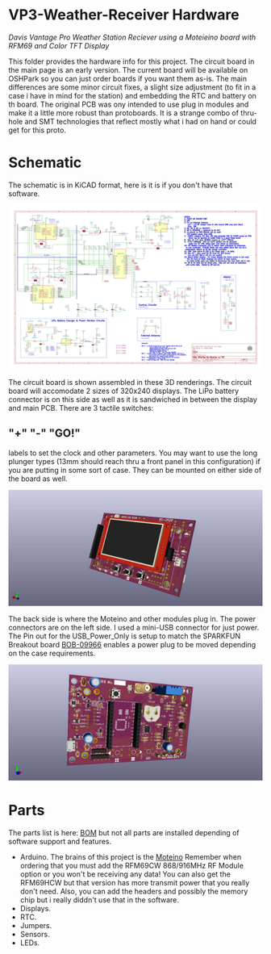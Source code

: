 # VP3-Weather-Receiver Hardware
*Davis Vantage Pro Weather Station Reciever using a Moteieino board with RFM69 and Color TFT Display*

This folder provides the hardware info for this project. The circuit board in the main page is an early version.  The current board will be available on OSHPark so you can just order boards if you want them as-is.  The main differences are some minor circuit fixes, a slight size adjustment (to fit in a case i have in mind for the station) and embedding the RTC and battery on th board.  The original PCB was ony intended to use plug in modules and make it a little more robust than protoboards.  It is a strange combo of thru-hole and SMT technologies that reflect mostly what i had on hand or could get for this proto. 

# Schematic

The schematic is in KiCAD format, here is it is if you don't have that software. 

![VP2_TFT-Weather-Receiver](https://github.com/b-wave/VP2_TFT-Weather-Receiver/blob/master/Docs/Schematic.png)

The circuit board is shown assembled in these 3D renderings.  The circuit board will accomodate 2 sizes of 320x240 displays. The LiPo battery connector is on this side as well as it is sandwiched in between the display and main PCB.  There are 3 tactile switches:
## "+"  "-"  "GO!" ##
labels to set the clock and other parameters. You may want to use the long plunger types (13mm should reach thru a front panel in this configuration) if you are putting in some sort of case. They can be mounted on either side of the board as well. 

![VP2_TFT-Weather-Receiver](https://github.com/b-wave/VP2_TFT-Weather-Receiver/blob/master/Hardware/VP2_TFT_1_TOPSIDE.jpg)

The back side is where the Moteino and other modules plug in. The power connectors are on the left side.  I used a mini-USB connector for just power.  The Pin out for the USB_Power_Only is setup to match the SPARKFUN Breakout board 
[BOB-09966](https://www.sparkfun.com/products/9966) enables a power plug to be moved depending on the case requirements. 

![VP2_TFT-Weather-Receiver](https://github.com/b-wave/VP2_TFT-Weather-Receiver/blob/master/Hardware/VP2_TFT_1_SOLDERSIDE.jpg)

# Parts 

The parts list is here: [BOM](https://github.com/b-wave/VP2_TFT-Weather-Receiver/blob/master/Hardware/VP2_TFT_1.html) but not all parts are installed depending of software support and features. 

* Arduino. The brains of this project is the [Moteino](https://lowpowerlab.com/shop/product/99)  Remember when ordering that you must add the RFM69CW 868/916MHz RF Module option or you won't be receiving any data!  You can also get the RFM69HCW but that version has more transmit power that you really don't need. Also, you can add the headers and possibly the memory chip but i really diddn't use that in the software. 
* Displays.
* RTC.
* Jumpers.
* Sensors.
* LEDs.


